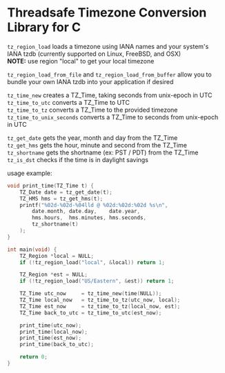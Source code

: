 # Threadsafe Timezone Conversion Library for C

`tz_region_load` loads a timezone using IANA names and your system's IANA tzdb (currently supported on Linux, FreeBSD, and OSX)  
**NOTE:** use region "local" to get your local timezone  

`tz_region_load_from_file` and `tz_region_load_from_buffer` allow you to bundle your own IANA tzdb into your application if desired  

`tz_time_new`             creates a TZ_Time, taking seconds from unix-epoch in UTC  
`tz_time_to_utc`          converts a TZ_Time to UTC  
`tz_time_to_tz`           converts a TZ_Time to the provided timezone  
`tz_time_to_unix_seconds` converts a TZ_Time to seconds from unix-epoch in UTC

`tz_get_date`  gets the year, month and day from the TZ_Time  
`tz_get_hms`   gets the hour, minute and second from the TZ_Time  
`tz_shortname` gets the shortname (ex: PST / PDT) from the TZ_Time  
`tz_is_dst`    checks if the time is in daylight savings  

usage example:
```C
void print_time(TZ_Time t) {
	TZ_Date date = tz_get_date(t);
	TZ_HMS hms = tz_get_hms(t);
	printf("%02d-%02d-%04lld @ %02d:%02d:%02d %s\n",
		date.month, date.day,    date.year,
		hms.hours,  hms.minutes, hms.seconds,
		tz_shortname(t)
	);
}

int main(void) {
	TZ_Region *local = NULL;
	if (!tz_region_load("local", &local)) return 1;

	TZ_Region *est = NULL;
	if (!tz_region_load("US/Eastern", &est)) return 1;

	TZ_Time utc_now     = tz_time_new(time(NULL));
	TZ_Time local_now   = tz_time_to_tz(utc_now, local);
	TZ_Time est_now     = tz_time_to_tz(local_now, est);
	TZ_Time back_to_utc = tz_time_to_utc(est_now);

	print_time(utc_now);
	print_time(local_now);
	print_time(est_now);
	print_time(back_to_utc);

	return 0;
}
```

